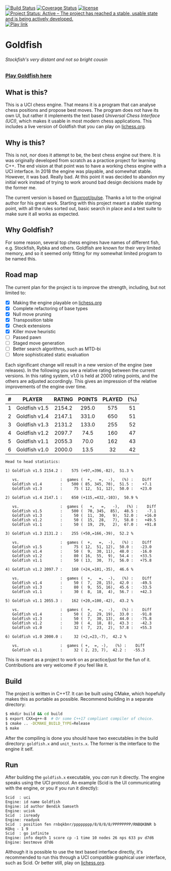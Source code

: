 [![Build Status](https://travis-ci.org/bsamseth/Goldfish.svg?branch=master)](https://travis-ci.org/bsamseth/Goldfish)
[![Coverage Status](https://coveralls.io/repos/github/bsamseth/Goldfish/badge.svg?branch=master)](https://coveralls.io/github/bsamseth/Goldfish?branch=master)
[![license](https://img.shields.io/github/license/mashape/apistatus.svg)](https://github.com/bsamseth/Goldfish/blob/master/LICENCE)
[![Project Status: Active – The project has reached a stable, usable state and is being actively developed.](http://www.repostatus.org/badges/latest/active.svg)](http://www.repostatus.org/#active)
[![Play link](https://img.shields.io/badge/Play%20Goldfish-lichess-green.svg)](https://lichess.org/@/Goldfish-Engine)

# Goldfish
###### Stockfish's very distant and not so bright cousin

### [Play Goldfish here](https://lichess.org/@/Goldfish-Engine)

## What is this?

This is a UCI chess engine. That means it is a program that can analyse chess
positions and propose best moves.  The program does not have its own UI, but
rather it implements the text based _Universal Chess Interface (UCI)_, which
makes it usable in most modern chess applications. This includes a live version
of Goldfish that you can play on [lichess.org](https://lichess.org/@/Goldfish-Engine). 

## Why is this?
This is not, nor does it attempt to be, the best chess engine out there.
It is was originally developed from scratch as a
practice project for learning C++. The end vision at that point was to have a
working chess engine with a UCI interface. In 2018 the engine was playable, and
somewhat stable. However, it was bad. Really bad. At this point it was decided
to abandon my initial work instead of trying to work around bad design
decisions made by the former me. 

The current version is based on
[fluxroot/pulse](https://github.com/fluxroot/pulse). Thanks a lot to the
original author for his great work. Starting with this project meant a stable
starting point, with all the rules sorted out, basic search in place and a test
suite to make sure it all works as expected.

## Why Goldfish?

For some reason, several top chess engines have names of different fish, e.g.
Stockfish, Rybka and others. Goldfish are known for their very limited memory,
and so it seemed only fitting for my somewhat limited program to be named this. 

## Road map

The current plan for the project is to improve the strength, including, but not
limited to:

- [X] Making the engine playable on [lichess.org](lichess.org)
- [X] Complete refactoring of base types
- [X] Null move pruning
- [X] Transposition table
- [X] Check extensions
- [X] Killer move heuristic
- [ ] Passed pawn
- [ ] Staged move generation
- [ ] Better search algorithms, such as MTD-bi
- [ ] More sophisticated static evaluation

Each significant change will result in a new version of the engine (see
releases). In the following you see a relative rating between the current
versions. In this rating system, v1.0 is held at 2000 rating points, and the
others are adjusted accordingly. This gives an impression of the relative
improvements of the engine over time.

   |# |PLAYER     |       RATING | POINTS | PLAYED |  (%)|
   |:---:|---|:---:|:---:|:---:|:---:|
   |1 |Goldfish v1.5    |  2154.2   |295.0     |575    |51|
   |2 |Goldfish v1.4    |  2147.1   |331.0     |650    |51|
   |3 |Goldfish v1.3    |  2131.2   |133.0     |255    |52|
   |4 |Goldfish v1.2    |  2097.7    |74.5     |160    |47|
   |5 |Goldfish v1.1    |  2055.3    |70.0     |162    |43|
   |6 |Goldfish v1.0    |  2000.0    |13.5      |32    |42|

```text
Head to head statistics:

1) Goldfish v1.5 2154.2 :    575 (+97,=396,-82),  51.3 %

   vs.                  :  games (  +,   =,  -),   (%) :    Diff
   Goldfish v1.4        :    500 ( 85, 345, 70),  51.5 :    +7.1
   Goldfish v1.3        :     75 ( 12,  51, 12),  50.0 :   +23.0

2) Goldfish v1.4 2147.1 :    650 (+115,=432,-103),  50.9 %

   vs.                  :  games (   +,   =,   -),   (%) :    Diff
   Goldfish v1.5        :    500 (  70, 345,  85),  48.5 :    -7.1
   Goldfish v1.3        :     50 (  11,  30,   9),  52.0 :   +16.0
   Goldfish v1.2        :     50 (  15,  28,   7),  58.0 :   +49.5
   Goldfish v1.1        :     50 (  19,  29,   2),  67.0 :   +91.8

3) Goldfish v1.3 2131.2 :    255 (+50,=166,-39),  52.2 %

   vs.                  :  games (  +,   =,  -),   (%) :    Diff
   Goldfish v1.5        :     75 ( 12,  51, 12),  50.0 :   -23.0
   Goldfish v1.4        :     50 (  9,  30, 11),  48.0 :   -16.0
   Goldfish v1.2        :     80 ( 16,  55,  9),  54.4 :   +33.5
   Goldfish v1.1        :     50 ( 13,  30,  7),  56.0 :   +75.8

4) Goldfish v1.2 2097.7 :    160 (+24,=101,-35),  46.6 %

   vs.                  :  games (  +,   =,  -),   (%) :    Diff
   Goldfish v1.4        :     50 (  7,  28, 15),  42.0 :   -49.5
   Goldfish v1.3        :     80 (  9,  55, 16),  45.6 :   -33.5
   Goldfish v1.1        :     30 (  8,  18,  4),  56.7 :   +42.3

5) Goldfish v1.1 2055.3 :    162 (+20,=100,-42),  43.2 %

   vs.                  :  games (  +,   =,  -),   (%) :    Diff
   Goldfish v1.4        :     50 (  2,  29, 19),  33.0 :   -91.8
   Goldfish v1.3        :     50 (  7,  30, 13),  44.0 :   -75.8
   Goldfish v1.2        :     30 (  4,  18,  8),  43.3 :   -42.3
   Goldfish v1.0        :     32 (  7,  23,  2),  57.8 :   +55.3

6) Goldfish v1.0 2000.0 :     32 (+2,=23,-7),  42.2 %

   vs.                  :  games ( +,  =, -),   (%) :    Diff
   Goldfish v1.1        :     32 ( 2, 23, 7),  42.2 :   -55.3

```

This is meant as a project to work on as practice/just for the fun of it.
Contributions are very welcome if you feel like it.

## Build

The project is written in C++17. It can be built using CMake, which hopefully makes this as portable as
possible. Recommend building in a separate directory:

``` bash
$ mkdir build && cd build
$ export CXX=g++-8  # Or some C++17 compliant compiler of choice.
$ cmake .. -DCMAKE_BUILD_TYPE=Release
$ make
```

After the compiling is done you should have two executables in the build
directory: `goldfish.x` and `unit_tests.x`. The former is the interface to the
engine it self.

## Run

After building the `goldfish.x` executable, you _can_ run it directly. The engine
speaks using the UCI protocol. An example (Scid is the UI communicating with the engine, or you if you run it directly):

``` text
Scid  : uci
Engine: id name Goldfish
Engine: id author Bendik Samseth
Engine: uciok
Scid  : isready
Engine: readyok
Scid  : position fen rnbqkbnr/pppppppp/8/8/8/8/PPPPPPPP/RNBQKBNR b KQkq - 1 9
Scid  : go infinite
Engine: info depth 1 score cp -1 time 10 nodes 26 nps 633 pv d7d6
Engine: bestmove d7d6
```

Although it is possible to use the text based interface directly, it's
recommended to run this through a UCI compatible graphical user interface, such
as Scid. Or better still, play on [lichess.org](https://lichess.org/@/Goldfish-Engine).
